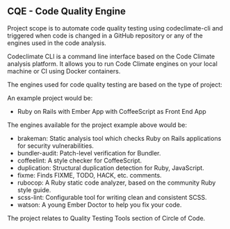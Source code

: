 ## CQE - Code Quality Engine

Project scope is to automate code quality testing using codeclimate-cli and triggered when code is changed in a GitHub repository or any of the engines used in the code analysis.

Codeclimate CLI is a command line interface based on the Code Climate analysis platform.
It allows you to run Code Climate engines on your local machine or CI using Docker containers.

The engines used for code quality testing are based on the type of project:

An example project would be:
 - Ruby on Rails with Ember App with CoffeeScript as Front End App

The engines available for the project example above would be:

- brakeman: Static analysis tool which checks Ruby on Rails applications for security vulnerabilities.
- bundler-audit: Patch-level verification for Bundler.
- coffeelint: A style checker for CoffeeScript.
- duplication: Structural duplication detection for Ruby, JavaScript.
- fixme: Finds FIXME, TODO, HACK, etc. comments.
- rubocop: A Ruby static code analyzer, based on the community Ruby style guide.
- scss-lint: Configurable tool for writing clean and consistent SCSS.
- watson: A young Ember Doctor to help you fix your code.


The project relates to Quality Testing Tools section of Circle of Code.
